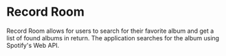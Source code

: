 # Record Room
Record Room allows for users to search for their favorite album and get a list of found albums in return. The application searches for the album using Spotify's Web API.
